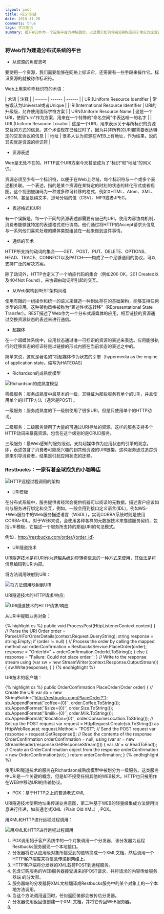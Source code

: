 ```yaml
---
layout: post
title: REST实战
date: 2018-11-20
comments: true 
tags: 学习笔记
summary: 揭开WEB作为一个应用平台的神秘面纱，以及展示如何将WEB架构应用于常见的企业计算问题。帮助大家建造一个可以由其它系统使用的开放的信息平台，它避开集成，而支持组合，但仍然实现了有价值的业务行为。这是一个分布式的、超媒体驱动的应用平台。
---
```

### 将Web作为建造分布式系统的平台

* 从资源的角度思考

要使用一个资源，我们需要能够在网络上标识它，还需要有一些手段来操作它。标识资源的就被称作标识符。

Web上用来称呼标识符的术语：

| 术语 | 注释 |
| ------ | ------ | ------ |
| URI(Uniform Resource Identifier | 常被误认为Universal或者Unique |
| IRI(International Resource Identifier | URI的升级版，允许使用国际字符方案 |
| URN(Uniform Resource Name | 这是一个URI，使用"urn"作为方案，用来在一个特殊的"命名空间"中表达唯一的名字 |
| URL(Uniform Resource Locator | 这是一个URI，用来表示关于与所标识的资源交互的方式的信息。这个术语现在已经过时了，因为并非所有的URI都需要表达特定的交互协议的信息 |
| 地址 | 很多人认为资源在WEB上有地址，作为结果，说的其实就是资源的标识符 |

* 资源表述

Web是无处不在的，HTTP这个URI方案今天甚至成为了“标识”和“地址”的同义词。

资源必须至少有一个标识符，以便于在Web上寻址，每个标识符与一个或多个表述相关联。一个表述，指的是某个资源在某特定的时刻的状态的转化形式或者视图。这个视图被编码为一种或多种可转移的格式，例如XHTML、Atom、XML、JSON，甚至是纯文本、逗号分隔的值（CSV）、MP3或者JPEG。

* 表述格式和URI

有一个误解是，每一个不同的资源表述都需要有自己的URI。使用内容协商机制，消费者能够就特定的表述格式进行协商。他们通过将HTTP的Accept请求头信息与一系列他们喜欢处理的媒体类型组装在一起来做到这件事情。

* 通信的艺术

HTTP所支持的动词的集合——GET、POST、PUT、DELETE、OPTIONS、HEAD、TRACE、CONNECT以及PATCH——构成了一个足够通用的协议，可以支持广泛的解决方案。

除了动词外，HTTP也定义了一个响应代码的集合（例如200 OK，201 Created以及404Not Found），来协调由动词所引起的交互。

* 从Web架构到REST架构风格

使用有限的一组操作和统一的语义来建造一种到处存在的基础架构，能够支持任何类型的应用。这种架构风格被称为“表述性状态转移”（REpresentational State Transfer）。REST描述了Web作为一个分布式超媒体的应用，相互链接的资源通过交换资源状态的表述来进行通信。

* 超媒体

在一个超媒体系统中，应用状态通过唯一可标识的资源的表述来表达。应用能够执行的迁移状态的标识符是以链接的形式内嵌在当前状态的表述之中的。

简单来说，这就是著名的“将超媒体作为状态的引擎（hypermedia as the engine of application state，缩写为HATEOAS）

* Richardson的成熟度模型

![Richardson的成熟度模型][Richardson]

[Richardson]: /images/blog/REST/Richardson.png

零级服务：服务成熟度中最基本的一级，其特征为那些服务有单个的URI，并且使用单个的HTTP方法（通常是POST）。

一级服务：服务成熟度的下一级别使用了很多URI，但是只使用单个的HTTP动词。

二级服务：二级服务使用了大量的可通过URI寻址的资源。这样的服务支持多个HTTP动词来暴露资源。包含在这个级别的是CRUD服务。

三级服务：最Web感知的服务级别，支持超媒体作为应用状态的引擎的观念。即，表述包含了消费者可能感兴趣的到其他资源的URI链接。这种服务通过追踪资源来引导消费者，结果是引起应用状态的迁移。


### Restbucks：一家有着全球抱负的小咖啡店

![HTTP远程过程调用的架构][SimpleHTTPArchitecture]

[SimpleHTTPArchitecture]: /images/blog/REST/SimpleHTTPArchitecture.png

* URI模板

在分布式系统中，服务提供者经常会提供机器可以阅读的元数据，描述客户应该如何与服务进行绑定和交互，例如，一般会用到接口定义语言(IDL)，例如WS-*Web服务中的Web服务描述语言（WSDL），实现CORBA系统时则是使用CORBA-IDL。对于WEB来说，会使用各种各样的元数据技术来描述服务契约，包括URI模板，它描述一个服务所支持的那组URI的句法模式。

例如：http://restbucks.com/order/{order_id}

* URI隧道技术

URI隧道技术是将URI作为跨越系统边界转移信息的一种方式来使用，其做法是将信息编码到URI内部。

将方法调用映射到URI：

![将方法调用映射到URI][URIMapping]

[URIMapping]: /images/blog/REST/URIMapping.png

URI隧道技术的HTTP请求/响应:

![URI隧道技术的HTTP请求/响应][ResponseForURITunnel]

[ResponseForURITunnel]: /images/blog/REST/ResponseForURITunnel.png

从URI中提取业务对象：

{% highlight cs %}
public void ProcessPost(HttpListenerContext context)
{
	// Parse the URI
	Order order = ParseUriForOrderDetails(context.Request.QueryString);
	string response = string.Empty;
	if (order != null)
	{
		// Process the order by calling the mapped method
		var orderConfirmation = RestbucksService.PlaceOrder(order);
		response = "OrderId=" + orderConfirmation.OrderId.ToString();
	}
	else
	{
		response = ″Failure: Could not place order.″;
	}
	// Write to the response stream
	using (var sw = new StreamWriter(context.Response.OutputStream))
	{
		sw.Write(response);
	}
}
{% endhighlight %}


URI技术的客户端：

{% highlight cs %}
public OrderConfirmation PlaceOrder(Order order)
{
	// Create the URI
	var sb = new StringBuilder(″http://restbucks.com/PlaceOrder?″);
	sb.AppendFormat(″coffee={0}″, order.Coffee.ToString());
	sb.AppendFormat(″&size={0}″, order.Size.ToString());
	sb.AppendFormat(″&milk={0}″, order.Milk.ToString());
	sb.AppendFormat(″&location={0}″, order.ConsumeLocation.ToString());
	// Set up the POST request
	var request = HttpRequest.Create(sb.ToString()) as HttpWebRequest;
	request.Method = ″POST″;
	// Send the POST request
	var response = request.GetResponse();
	// Read the contents of the response
	OrderConfirmation orderConfirmation = null;
	using (var sr = new StreamReader(response.GetResponseStream()))
	{
		var str = sr.ReadToEnd();
		// Create an OrderConfirmation object from the response
		orderConfirmation = new OrderConfirmation(str);
	}
	return orderConfirmation;
}
{% endhighlight %}

使用URI隧道技术的服务在Richardson成熟度模型中被划分为一级服务。这类服务中URI是一个关键的概念，但是却不授受任何其他的WEB技术。HTTP也只被用作在WEB中移动URI的传输协议。

* POX：基于HTTP之上的普通老式XML

URI隧道技术使用地址来传递业务意图，第二种基于WEB的轻量级集成方法使用消息进行传递，如普通老式XML（Plain Old XML）, POX。

用XML和HTTP进行远程过程调用：

![用XML和HTTP进行远程过程调用][POXInteraction]

[POXInteraction]: /images/blog/REST/POXInteraction.png

1. POX调用始于客户系统中的一个对象调用一个分发器，该分发器为远程Restbucks服务展现一个本地接口。
2. 分发器将它从应用级对象所接受到的值转换成一个XML文档，然后调用一个HTTP客户端库来将信息传递到网络上。
3. HTTP客户端将分发器的XML载荷POST到远程服务。
4. 包含订购服务的WEB服务器接受进来的POST请求，并将请求的内容传给服务器端 的分发器。
5. 服务器端的分发器将XML文档翻译成Restbucks服务中的某个对象上的一个本地方法调用。
6. 当这个方法调用返回时，任何返回值都会被传给分发器。
7. 分发器使用返回值创建一个XML文档，并将它传回WEB服务器。
8. 